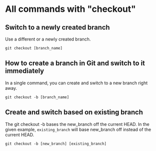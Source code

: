 # All commands with "checkout"

## Switch to a newly created branch

Use a different or a newly created branch.

`git checkout [branch_name]`

## How to create a branch in Git and switch to it immediately

In a single command, you can create and switch to a new branch right away.

`git checkout -b [branch_name]`

## Create and switch based on existing branch

The git checkout -b bases the new_branch off the current HEAD. In the given example, `existing_branch` will base new_branch off instead of the current HEAD.

`git checkout -b [new_branch] [existing_branch]`
